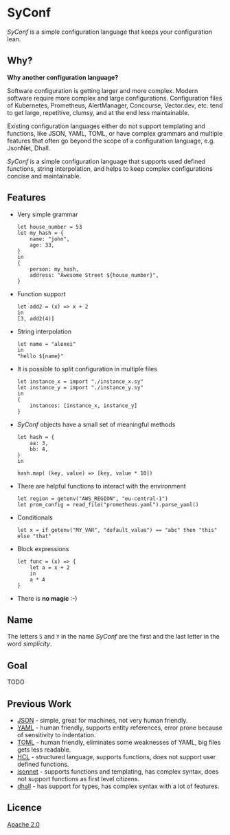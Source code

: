 # SyConf
*SyConf* is a simple configuration language that keeps your configuration lean.

## Why?
**Why another configuration language?**

Software configuration is getting larger and more complex.
Modern software require more complex and large configurations.
Configuration files of Kubernetes, Prometheus, AlertManager, Concourse, Vector.dev, etc. 
tend to get large, repetitive, clumsy, and at the end less maintainable.

Existing configuration languages either do not support templating and functions, like JSON, YAML, TOML, 
or have complex grammars and multiple features that often go beyond the scope of a configuration language, 
e.g. JsonNet, Dhall.

*SyConf* is a simple configuration language that supports used defined functions, string interpolation, 
and helps to keep complex configurations concise and maintainable.

## Features
* Very simple grammar
    ```
    let house_number = 53
    let my_hash = {
        name: "john",
        age: 33,
    }
    in
    {
        person: my_hash,
        address: "Awesome Street ${house_number}",
    }
    ```
* Function support
    ```
    let add2 = (x) => x + 2
    in
    [3, add2(4)]
    ``` 
* String interpolation
    ```
    let name = "alexei"
    in
    "hello ${name}"
    ```
* It is possible to split configuration in multiple files
    ```
    let instance_x = import "./instance_x.sy"
    let instance_y = import "./instance_y.sy"
    in
    {
        instances: [instance_x, instance_y]
    }
    ```
* *SyConf* objects have a small set of meaningful methods
    ```
    let hash = {
        aa: 3,
        bb: 4,
    }
    in
    
    hash.map( (key, value) => [key, value * 10])
    ``` 
* There are helpful functions to interact with the environment
    ```
    let region = getenv("AWS_REGION", "eu-central-1")
    let prom_config = read_file("prometheus.yaml").parse_yaml()
    ```
* Conditionals
    ```
    let x = if getenv("MY_VAR", "default_value") == "abc" then "this" else "that"
    ```
* Block expressions
    ```
    let func = (x) => {
        let a = x + 2
        in
        a * 4
    }
    ```
* There is **no magic** :-)

## Name
The letters `S` and `Y` in the name *SyConf* are the first and the last letter in the word *simplicity*.

## Goal
TODO

## Previous Work
* [JSON](https://www.json.org/json-en.html) - simple, great for machines, not very human friendly.
* [YAML](https://yaml.org) - human friendly, supports entity references, error prone because of sensitivity to indentation.
* [TOML](https://toml.io/en/) - human friendly, eliminates some weaknesses of YAML, big files gets less readable.
* [HCL](https://github.com/hashicorp/hcl) - structured language, supports functions, does not support user defined functions.
* [jsonnet](https://jsonnet.org) - supports functions and templating, has complex syntax, does not support functions as first level citizens.
* [dhall](https://dhall-lang.org) - has support for types, has complex syntax with a lot of features.


## Licence
[Apache 2.0](./LICENSE)
